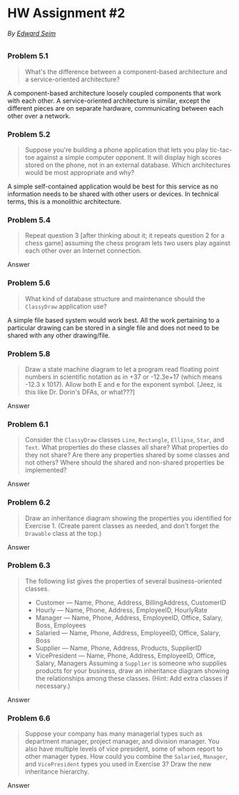 # HW Assignment #2
###### By [Edward Seim](https://twitter.com/sirseim)

### Problem 5.1
> What's the difference between a component-based architecture and a service-oriented architecture?

A component-based architecture loosely coupled components that work with each other. A service-oriented architecture is similar, except the different pieces are on separate hardware, communicating between each other over a network.

### Problem 5.2
> Suppose you're building a phone application that lets you play tic-tac-toe against a simple computer opponent. It will display high scores stored on the phone, not in an external database. Which architectures would be most appropriate and why?

A simple self-contained application would be best for this service as no information needs to be shared with other users or devices. In technical terms, this is a monolithic architecture.

### Problem 5.4
> Repeat question 3 [after thinking about it; it repeats question 2 for a chess game] assuming the chess program lets two users play against each other over an Internet connection.

Answer

### Problem 5.6
> What kind of database structure and maintenance should the `ClassyDraw` application use?

A simple file based system would work best. All the work pertaining to a particular drawing can be stored in a single file and does not need to be shared with any other drawing/file.

### Problem 5.8
> Draw a state machine diagram to let a program read floating point numbers in scientific notation as in +37 or -12.3e+17 (which means -12.3 x 1017). Allow both E and e for the exponent symbol. [Jeez, is this like Dr. Dorin's DFAs, or what???]

Answer

### Problem 6.1
> Consider the `ClassyDraw` classes `Line`, `Rectangle`, `Ellipse`, `Star`, and `Text`. What properties do these classes all share? What properties do they not share? Are there any properties shared by some classes and not others? Where should the shared and non-shared properties be implemented?

Answer

### Problem 6.2
> Draw an inheritance diagram showing the properties you identified for Exercise 1. (Create parent classes as needed, and don't forget the `Drawable` class at the top.)

Answer

### Problem 6.3
> The following list gives the properties of several business-oriented classes.
> - Customer — Name, Phone, Address, BillingAddress, CustomerID
> - Hourly — Name, Phone, Address, EmployeeID, HourlyRate
> - Manager — Name, Phone, Address, EmployeeID, Office, Salary, Boss, Employees
> - Salaried — Name, Phone, Address, EmployeeID, Office, Salary, Boss
> - Supplier — Name, Phone, Address, Products, SupplierID
> - VicePresident — Name, Phone, Address, EmployeeID, Office, Salary, Managers
> Assuming a `Supplier` is someone who supplies products for your business, draw an inheritance diagram showing the relationships among these classes. (Hint: Add extra classes if necessary.)

Answer

### Problem 6.6
> Suppose your company has many managerial types such as department manager, project manager, and division manager. You also have multiple levels of vice president, some of whom report to other manager types. How could you combine the `Salaried`, `Manager`, and `VicePresident` types you used in Exercise 3? Draw the new inheritance hierarchy.

Answer
